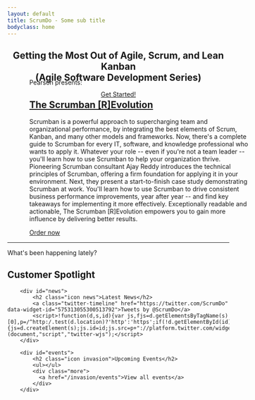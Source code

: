 ```yaml
---
layout: default
title: ScrumDo - Some sub title
bodyclass: home
---
```


<header role="intro" id="intro">
	<div class="container">
	  <div class="logline">
		<h2>Getting the Most Out of Agile, Scrum, and Lean Kanban<br/>(Agile Software Development Series)</h2>
	  </div>
	  <div class="cta">
		<a target="_blank" href="http://www.amazon.com/The-Scrumban-Evolution-Software-Development/dp/013408621X" class="primary">Get Started!</a>
	  </div>
	</div>
  </header>

  <div id="slideshow">
	<div class="item active">
	  <div style="background-image: url('/images/book-cover-image.jpg'); background-size: 60%; background-position: 100% 5px" class="layout-photo">
		<div class="visual"></div>
		<div class="container">
		  <div style="width:500px;margin-top:-100px;margin-left:50px" class="headline">
			<p>Pearson presents:</p>
			<h2><a target="_blank" href="http://www.amazon.com/The-Scrumban-Evolution-Software-Development/dp/013408621X">The Scrumban [R]Evolution</a></h2>
			<p>Scrumban is a powerful approach to supercharging team and organizational performance, by integrating the best elements of Scrum, Kanban, and many other models and frameworks. Now, there's a complete guide to Scrumban for every IT, software, and knowledge professional who wants to apply it. Whatever your role -- even if you're not a team leader -- you'll learn how to use Scrumban to help your organization thrive. Pioneering Scrumban consultant Ajay Reddy introduces the technical principles of Scrumban, offering a firm foundation for applying it in your environment. Next, they present a start-to-finish case study demonstrating Scrumban at work. You'll learn how to use Scrumban to drive consistent business performance improvements, year after year -- and find key takeaways for implementing it more effectively. Exceptionally readable and actionable, The Scrumban [R]Evolution empowers you to gain more influence by delivering better results.</p>
			<p class="more"><a target="_blank" href="http://www.amazon.com/The-Scrumban-Evolution-Software-Development/dp/013408621X">Order now</a></p>
		  </div>
		</div>
	  </div>
	</div>
  </div>
  <hr class="taper">
  <div class="container">
	<p class="question">What's been happening lately?</p>
  </div>
  <div id="activity">
	<div class="container">
		<div id="spotlight">
			<h2 class="icon crown">Customer Spotlight</h2>
			<ul></ul>
		</div>
		
		<div id="news">
			<h2 class="icon news">Latest News</h2>
			<a class="twitter-timeline" href="https://twitter.com/ScrumDo" data-widget-id="575313055300513792">Tweets by @ScrumDo</a>
			<script>!function(d,s,id){var js,fjs=d.getElementsByTagName(s)[0],p=/^http:/.test(d.location)?'http':'https';if(!d.getElementById(id)){js=d.createElement(s);js.id=id;js.src=p+"://platform.twitter.com/widgets.js";fjs.parentNode.insertBefore(js,fjs);}}(document,"script","twitter-wjs");</script>
		</div>
		
		<div id="events">
			<h2 class="icon invasion">Upcoming Events</h2>
			<ul></ul>
			<div class="more">
              <a href="/invasion/events">View all events</a>
            </div>
		</div>
  </div>
  </div>